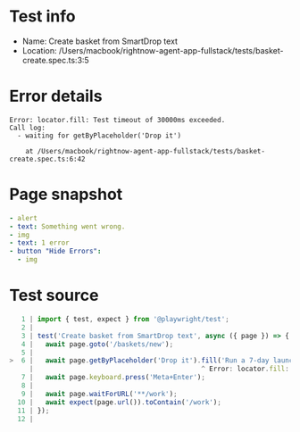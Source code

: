 # Test info

- Name: Create basket from SmartDrop text
- Location: /Users/macbook/rightnow-agent-app-fullstack/tests/basket-create.spec.ts:3:5

# Error details

```
Error: locator.fill: Test timeout of 30000ms exceeded.
Call log:
  - waiting for getByPlaceholder('Drop it')

    at /Users/macbook/rightnow-agent-app-fullstack/tests/basket-create.spec.ts:6:42
```

# Page snapshot

```yaml
- alert
- text: Something went wrong.
- img
- text: 1 error
- button "Hide Errors":
  - img
```

# Test source

```ts
   1 | import { test, expect } from '@playwright/test';
   2 |
   3 | test('Create basket from SmartDrop text', async ({ page }) => {
   4 |   await page.goto('/baskets/new');
   5 |
>  6 |   await page.getByPlaceholder('Drop it').fill('Run a 7-day launch');
     |                                          ^ Error: locator.fill: Test timeout of 30000ms exceeded.
   7 |   await page.keyboard.press('Meta+Enter');
   8 |
   9 |   await page.waitForURL('**/work');
  10 |   await expect(page.url()).toContain('/work');
  11 | });
  12 |
```